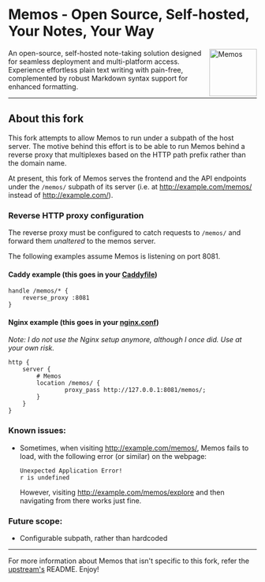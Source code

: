 # Memos - Open Source, Self-hosted, Your Notes, Your Way

<img align="right" height="96px" src="https://www.usememos.com/logo-rounded.png" alt="Memos" />

An open-source, self-hosted note-taking solution designed for seamless deployment and multi-platform access. Experience effortless plain text writing with pain-free, complemented by robust Markdown syntax support for enhanced formatting.

-------
## About this fork
This fork attempts to allow Memos to run under a subpath of the host server. The motive
behind this effort is to be able to run Memos behind a reverse proxy that multiplexes
based on the HTTP path prefix rather than the domain name.

At present, this fork of Memos serves the frontend and the API endpoints under the `/memos/`
subpath of its server (i.e. at http://example.com/memos/ instead of http://example.com/).


### Reverse HTTP proxy configuration
The reverse proxy must be configured to catch requests to `/memos/` and forward
them _unaltered_ to the memos server.

The following examples assume Memos is listening on port 8081.

#### Caddy example (this goes in your [Caddyfile](https://caddyserver.com/docs/caddyfile))
```Caddyfile
handle /memos/* {
    reverse_proxy :8081
}
```

#### Nginx example (this goes in your [nginx.conf](https://nginx.org/en/docs/example.html))
_Note: I do not use the Nginx setup anymore, although I once did. Use at your own risk._
```nginx
http {
    server {
        # Memos
        location /memos/ {
                proxy_pass http://127.0.0.1:8081/memos/;
        }
    }
}
```

### Known issues:
* Sometimes, when visiting http://example.com/memos/, Memos fails to load, with the following error
(or similar) on the webpage:
  ```
  Unexpected Application Error!
  r is undefined
  ```
  However, visiting http://example.com/memos/explore and then navigating from there works just fine.

### Future scope:
* Configurable subpath, rather than hardcoded

---------

For more information about Memos that isn't specific to this fork, refer the [upstream's](https://github.com/usememos/memos) README. Enjoy!
